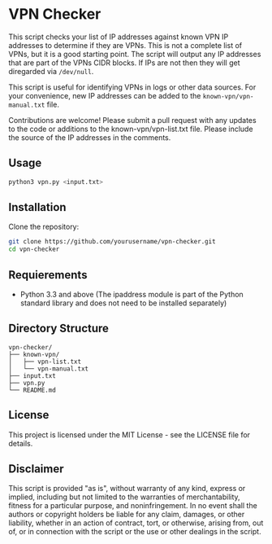 # VPN Checker

This script checks your list of IP addresses against known VPN IP addresses to determine if they are VPNs. This is not a complete list of VPNs, but it is a good starting point. The script will output any IP addresses that are part of the VPNs CIDR blocks. If IPs are not then they will get diregarded via `/dev/null`.

This script is useful for identifying VPNs in logs or other data sources. For your convenience, new IP addresses can be added to the `known-vpn/vpn-manual.txt` file.

Contributions are welcome! Please submit a pull request with any updates to the code or additions to the known-vpn/vpn-list.txt file. Please include the source of the IP addresses in the comments.

## Usage

```bash
python3 vpn.py <input.txt>
```

## Installation
Clone the repository:

```bash
git clone https://github.com/yourusername/vpn-checker.git
cd vpn-checker
```
## Requierements

- Python 3.3 and above (The ipaddress module is part of the Python standard library and does not need to be installed separately)
  
## Directory Structure
```
vpn-checker/
├── known-vpn/
│   ├── vpn-list.txt
│   └── vpn-manual.txt
├── input.txt
├── vpn.py
└── README.md
```

## License
This project is licensed under the MIT License - see the LICENSE file for details. 

## Disclaimer

This script is provided "as is", without warranty of any kind, express or implied, including but not limited to the warranties of merchantability, fitness for a particular purpose, and noninfringement. In no event shall the authors or copyright holders be liable for any claim, damages, or other liability, whether in an action of contract, tort, or otherwise, arising from, out of, or in connection with the script or the use or other dealings in the script.

